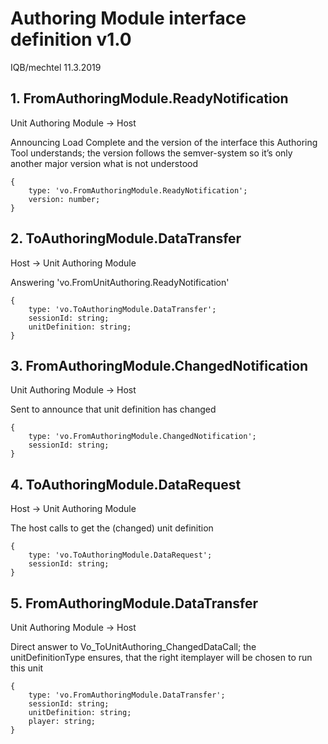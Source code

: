 # Authoring Module interface definition v1.0
IQB/mechtel 11.3.2019
## 1. FromAuthoringModule.ReadyNotification
Unit Authoring Module -> Host

Announcing Load Complete and the version of the interface this Authoring Tool understands; 
the version follows the semver-system so it’s only another major version what is not understood
```
{
    type: 'vo.FromAuthoringModule.ReadyNotification';
	version: number;
}
```

## 2. ToAuthoringModule.DataTransfer
Host -> Unit Authoring Module

Answering 'vo.FromUnitAuthoring.ReadyNotification'
```
{
    type: 'vo.ToAuthoringModule.DataTransfer';
    sessionId: string; 
    unitDefinition: string;
}
```

## 3. FromAuthoringModule.ChangedNotification
Unit Authoring Module -> Host

Sent to announce that unit definition has changed
```
{
    type: 'vo.FromAuthoringModule.ChangedNotification';
    sessionId: string;
}
```

## 4. ToAuthoringModule.DataRequest
Host -> Unit Authoring Module

The host calls to get the (changed) unit definition
```
{
    type: 'vo.ToAuthoringModule.DataRequest';
    sessionId: string;
}
```

## 5. FromAuthoringModule.DataTransfer
Unit Authoring Module -> Host

Direct answer to Vo_ToUnitAuthoring_ChangedDataCall; the unitDefinitionType ensures, that the 
right itemplayer will be chosen to run this unit
```
{
    type: 'vo.FromAuthoringModule.DataTransfer';
    sessionId: string;
    unitDefinition: string;
    player: string;
}
```